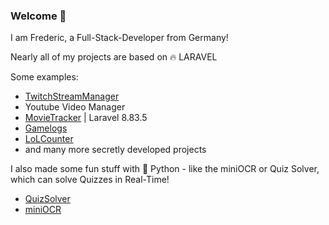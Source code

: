 ### Welcome 👋

I am Frederic, a Full-Stack-Developer from Germany!

Nearly all of my projects are based on 🔥 LARAVEL

Some examples:
- [TwitchStreamManager](https://github.com/fragxz/info_tsm)
- Youtube Video Manager
- [MovieTracker](https://github.com/fragxz/MovieTracker) | Laravel 8.83.5
- [Gamelogs](https://www.gamelogs.de)
- [LoLCounter](https://lolcounter.fragxz.de)
- and many more secretly developed projects 

I also made some fun stuff with 🐍 Python - like the miniOCR or Quiz Solver, which can solve Quizzes in Real-Time!
- [QuizSolver](https://github.com/fragxz/QuizSolver)
- [miniOCR](https://github.com/fragxz/miniOCR)

